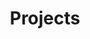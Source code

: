 ---
title: "Projects"
layout: category
permalink: /projects/
taxonomy: projects
entries_layout: list
---